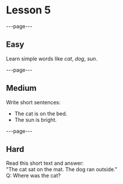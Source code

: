 # Lesson 5

---page---

## Easy
Learn simple words like *cat*, *dog*, *sun*.

---page---

## Medium
Write short sentences:  
- The cat is on the bed.  
- The sun is bright.

---page---

## Hard
Read this short text and answer:  
"The cat sat on the mat. The dog ran outside."  
Q: Where was the cat?
